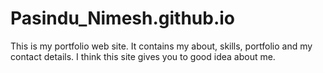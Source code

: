 # Pasindu_Nimesh.github.io
This is my portfolio web site. It contains my about, skills, portfolio and my contact details. I think this site gives you to good idea about me.
